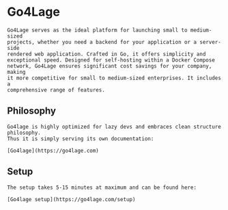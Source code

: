 # Go4Lage

    Go4Lage serves as the ideal platform for launching small to medium-sized
    projects, whether you need a backend for your application or a server-side
    rendered web application. Crafted in Go, it offers simplicity and
    exceptional speed. Designed for self-hosting within a Docker Compose
    network, Go4Lage ensures significant cost savings for your company, making
    it more competitive for small to medium-sized enterprises. It includes a
    comprehensive range of features.

## Philosophy

    Go4lage is highly optimized for lazy devs and embraces clean structure philosophy. 
    Thus it is simply serving its own documentation:

    [Go4lage](https://go4lage.com)

## Setup

    The setup takes 5-15 minutes at maximum and can be found here:

    [Go4lage setup](https://go4lage.com/setup)


